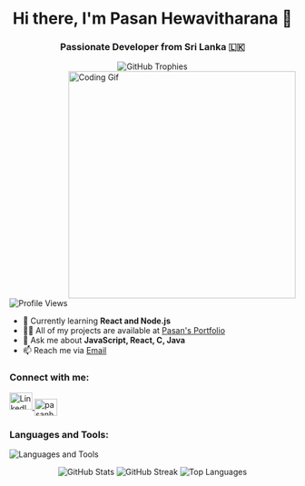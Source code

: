 <!-- Introduction -->
<h1 align="center">Hi there, I'm Pasan Hewavitharana 👋</h1>
<h3 align="center">Passionate Developer from Sri Lanka 🇱🇰</h3>

<!-- GitHub Trophies -->
<div align="center">
  <img src="https://github-profile-trophy.vercel.app/?username=pasan2002&theme=gruvbox" alt="GitHub Trophies">
</div>

<!-- Coding Gif -->
<img align="right" width="400" src="https://media4.giphy.com/media/v1.Y2lkPTc5MGI3NjExcG14Y3k5YTk1czB4OTN5YW1xaW45bGtwZGtuOXVsMWluNGR0cjEzbyZlcD12MV9pbnRlcm5hbF9naWZfYnlfaWQmY3Q9Zw/qgQUggAC3Pfv687qPC/giphy.gif" alt="Coding Gif">

<!-- Profile Views -->
<p align="left"> <img src="https://komarev.com/ghpvc/?username=pasan2002&label=Profile%20views&color=0e75b6&style=flat" alt="Profile Views"> </p>

<!-- Learning and Projects -->
- 🌱 Currently learning **React and Node.js**
- 👨‍💻 All of my projects are available at [Pasan's Portfolio](https://file-uploading-gamma.vercel.app/)
- 💬 Ask me about **JavaScript, React, C, Java**
- 📫 Reach me via [Email](mailto:batm31768@gmail.com)

<!-- Connect with me -->
<h3 align="left">Connect with me:</h3>
<p align="left">
  <a href="https://linkedin.com/in/pasan-hewavitharana" target="blank">
    <img src="https://raw.githubusercontent.com/rahuldkjain/github-profile-readme-generator/master/src/images/icons/Social/linked-in-alt.svg" alt="LinkedIn" height="30" width="40" />
  </a>
  <a href="https://medium.com/pasanhewavitharana" target="blank">
    <img align="center" src="https://raw.githubusercontent.com/rahuldkjain/github-profile-readme-generator/master/src/images/icons/Social/medium.svg" alt="pasanhewavitharana" height="30" width="40" />
  </a>
</p>

<!-- Languages and Tools -->
<h3 align="left">Languages and Tools:</h3>
<p align="left">
  <img src="https://skillicons.dev/icons?i=py,react,js,c,html,nodejs,mongodb,tailwind,css,github,express,java,mysql,php,aws,vite,vercel" alt="Languages and Tools">
</p>

<!-- GitHub Stats -->
<div align="center">
  <img src="https://github-readme-stats.vercel.app/api?username=pasan2002&theme=monokai&show_icons=true&hide_border=false&count_private=false" alt="GitHub Stats">
  <img src="https://github-readme-streak-stats.herokuapp.com/?user=pasan2002&theme=monokai&hide_border=false" alt="GitHub Streak">
  <img src="https://github-readme-stats.vercel.app/api/top-langs/?username=pasan2002&theme=monokai&show_icons=true&hide_border=false&layout=compact" alt="Top Languages">
</div>
